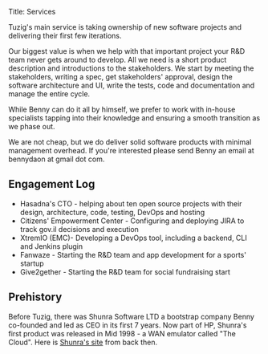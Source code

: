 Title: Services

Tuzig's main service is taking ownership of new software projects and
delivering their first few iterations.

Our biggest value is when we help with that important
project your R&D team never gets around to develop. All we need is a short product
description and introductions to the stakeholders. We start by meeting the
stakeholders, writing a spec, get stakeholders'
approval, design the software architecture and UI, write the tests, code
and documentation and manage the entire cycle.

While Benny can do it all by himself, we prefer to work
with in-house specialists tapping into their knowledge and ensuring a
smooth transition as we phase out.

We are not cheap, but we do deliver solid software products with minimal
management overhead. If you're interested please send Benny an email at
bennydaon at gmail dot com.

Engagement Log
--------------

* Hasadna's CTO - helping about ten open source projects with their
  design, architecture, code, testing, DevOps and hosting
* Citizens' Empowerment Center - Configuring and deploying JIRA to track
  gov.il decisions and execution
* XtremIO (EMC)- Developing a DevOps tool, including a backend, CLI
  and Jenkins plugin
* Fanwaze - Starting the R&D team and app development for a sports' startup
* Give2gether - Starting the R&D team for social fundraising start

Prehistory
----------

Before Tuzig, there was Shunra Software LTD a bootstrap company Benny
co-founded and led as CEO in its first 7 years. Now part of HP,
Shunra's first product was released in Mid 1998 - a WAN emulator called "The Cloud".
Here is [Shunra's site](/shunra1) from back then. 
